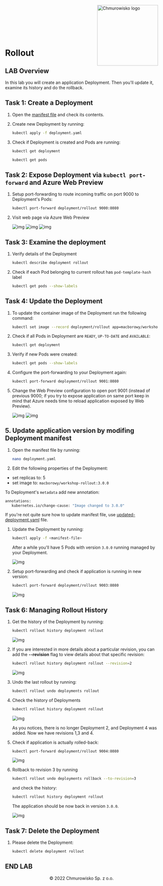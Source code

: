 <img src="./img/logo.png" alt="Chmurowisko logo" width="200" align="right">
<br><br>
<br><br>
<br><br>

# Rollout

## LAB Overview

In this lab you will create an application Deployment. Then you'll update it, examine its history and do the rollback.

## Task 1: Create a Deployment

1. Open the [manifest file](./files/deployment.yaml) and check its contents.
1. Create new Deployment by running:

    ```bash
    kubectl apply -f deployment.yaml
    ```

1. Check if Deployment is created and Pods are running:

    ```bash
    kubectl get deployment
    ```

    ```bash
    kubectl get pods
    ```

## Task 2: Expose Deployment via `kubectl port-forward` and Azure Web Preview

1. Setup port-forwarding to route incoming traffic on port 9000 to Deployment's Pods:

    ```bash
    kubectl port-forward deployment/rollout 9000:8080
    ```

1. Visit web page via Azure Web Preview

    ![img](./img/01-web-preview.png)
    ![img](./img/02-configure-web-preview.png)
    ![img](./img/03-running-app.png)

## Task 3: Examine the deployment

1. Verify details of the Deployment

   ```bash
   kubectl describe deployment rollout
   ```

1. Check if each Pod belonging to current rollout has `pod-template-hash` label

    ```bash
    kubectl get pods --show-labels
    ```

## Task 4: Update the Deployment

1. To update the container image of the Deployment run the following command:

    ```bash
    kubectl set image --record deployment/rollout app=macborowy/workshop-rollout:2.0.0
    ```

1. Check if all Pods in Deployment are `READY`, `UP-TO-DATE` and `AVAILABLE`:

    ```bash
    kubectl get deployment
    ```

1. Verify if new Pods were created:

    ```bash
    kubectl get pods --show-labels
    ```

1. Configure the port-forwarding to your Deployment again:

    ```bash
    kubectl port-forward deployment/rollout 9001:8080
    ```

1. Change the Web Preview configuration to open port 9001 (instead of previous 9000; if you try to expose application on same port keep in mind that Azure needs time to reload application exposed by Web Preview).

    ![img](./img/04-change-web-preview-config.png)
    ![img](./img/05-new-version.png)

## 5. Update application version by modifing Deployment manifest

1. Open the manifest file by running:

    ```bash
    nano deployment.yaml
    ```

 1. Edit the following properties of the Deployment:

   - set replicas to: 5
   - set image to: `macborowy/workshop-rollout:3.0.0`

   To Deployment's `metadata` add new annotation:

   ```bash
   annotations:
      kubernetes.io/change-cause: "Image changed to 3.0.0"
   ```

   If you're not quite sure how to update manifest file, use [updated-deployment.yaml](./files/updated-deployment.yaml) file.

1. Update the Deployment by running: 

    ```bash
    kubectl apply -f <manifest-file>
    ```

    After a while you'll have 5 Pods with version `3.0.0` running managed by your Deployment.

    ![img](./img/06-five-pods.png)

1. Setup port-forwarding and check if application is running in new version:

    ```bash
    kubectl port-forward deployment/rollout 9003:8080
    ```

    ![img](./img/07-new-version.png)

## Task 6: Managing Rollout History

1. Get the history of the Deployment by running:

    ```bash
    kubectl rollout history deployment rollout
    ```
    
    ![img](./img/08-rollout-history.png)

1. If you are interested in more details about a particular revision, you can add the **--revision** flag to view details about that specific revision:

    ```bash
    kubectl rollout history deployment rollout --revision=2
    ```

    ![img](./img/09-rollout-details.png)

1. Undo the last rollout by running:

    ```bash
    kubectl rollout undo deployments rollout
    ```

1. Check the history of Deployments

    ```bash
    kubectl rollout history deployment rollout
    ```

    ![img](./img/10-rollback.png)

    As you notices, there is no longer Deployment 2, and Deployment 4 was added. Now we have revisions 1,3 and 4.

1. Check if application is actually rolled-back:

    ```bash
    kubectl port-forward deployment/rollout 9004:8080
    ```

    ![img](./img/11-rollback-effect.png)

1. Rollback to revision 3 by running

    ```bash
    kubectl rollout undo deployments rollback --to-revision=3
    ```

    and check the history: 

    ```bash
    kubectl rollout history deployment rollout
    ```

    The application should be now back in version `3.0.0`.

    ![img](./img/07-new-version.png)

## Task 7: Delete the Deployment

1. Please delete the Deployment:

    ```bash
    kubectl delete deployment rollout
    ```

## END LAB

<center><p>&copy; 2022 Chmurowisko Sp. z o.o.<p></center>
